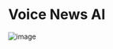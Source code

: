 # Voice News AI

![image](https://github.com/Swetha5021/VoiceNews-AI/assets/110710815/bb22f6bd-02eb-4f38-85a6-aaea368ab11d)

